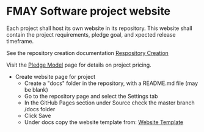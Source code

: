 # FMAY Software project website  

Each project shall host its own website in its repository.  This website shall contain the project requirements, pledge goal, and xpected release timeframe.  

See the repository creation documentation <a id="Repository creation"></a>[Respository Creation](https://github.com/fmay-software/Documentation/Procedures/Projects/Setup/Repository/Creation.md)  

Visit the <a id="Pledging Model"></a>[Pledge Model](https://fmaysoftware.wordpress.com/pledging-model/) page for details on project pricing.  

- Create website page for project  
  - Create a "docs" folder in the repository, with a README.md file (may be blank)   
  - Go to the repository page and select the Settings tab  
  - In the GitHub Pages section under Source check the master branch /docs folder   
  - Click Save
  - Under docs copy the website template from: <a id="Website Template"></a>[Website Template](https://github./com/fmay-software/Documentation/docs)  
